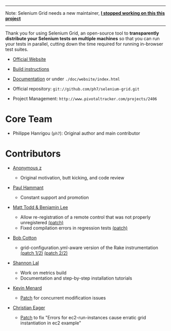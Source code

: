 
  -------

  Note: Selenium Grid needs a new maintainer, 
  [**I stopped working on this this project**](http://ph7spot.com/blog/selenium-grid-needs-a-new-maintainer)

  -------

Thank you for using Selenium Grid, an open-source tool to
**transparently distribute your Selenium tests on multiple machines** so
that you can run your tests in parallel, cutting down the time required
for running in-browser test suites.

 * [Official Website](http://selenium-grid.seleniumhq.org)

 * [Build instructions](http://selenium-grid.seleniumhq.org/build_it_from_source.html)

 * [Documentation](http://selenium-grid.seleniumhq.org) or 
   under `./doc/website/index.html`

 * Official repository: `git://github.com/ph7/selenium-grid.git`

 * Project Management: `http://www.pivotaltracker.com/projects/2406`

Core Team
=========

 * Philippe Hanrigou (`ph7`): Original author and main contributor

Contributors
============

 * [Anonymous z](http://www.somethingnimble.com/collaborators/z)
    - Original motivation, butt kicking, and code review

 * [Paul Hammant](http://paulhammant.com)
    - Constant support and promotion

 * [Matt Todd & Benjamin Lee](http://github.com/caspian311)
    - Allow re-registration of a remote control that was not
      properly unregistered [(patch)](http://github.com/caspian311/selenium-grid/commit/ad9069374055040f0ed782fd01dcfa6c949545c0)
    - Fixed compilation errors in regression tests 
      [(patch)](http://github.com/caspian311/selenium-grid/commit/8127815acc9bf8e43da3345c731daef116480de1)
 
 * [Bob Cotton](http://github.com/bcotton/)
    - grid-configuration.yml-aware version of the Rake instrumentation
    [(patch 1/2)](http://github.com/bcotton/selenium-grid/commit/7b2df55891b569d32bc20c942e0335aab2536041)
    [(patch 2/2)](http://github.com/bcotton/selenium-grid/commit/6092daa907a216ad5d6d7ea6d150e90e2e00cf87)

 * [Shannon Lal](http://clearspace.openqa.org/people/shannonlal)
    - Work on metrics build
    - Documentation and step-by-step installation tutorials

 * [Kevin Menard](http://nirvdrum.com/)
    - [Patch](http://github.com/ph7/selenium-grid/commit/240e2d846ffac6784ca25c5c05aed023bd431751) for concurrent modification issues 

 * [Christian Eager](http://perpenduum.com)
    - [Patch](http://github.com/eager/selenium-grid/commit/2c1a5fb4ec7937977e007eca9ac356bb1ed64d16) to fix "Errors for ec2-run-instances cause erratic grid instantiation in ec2 example"
